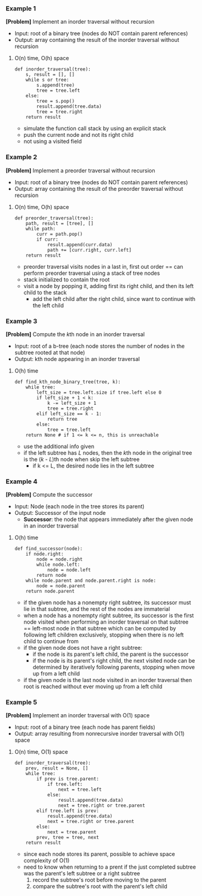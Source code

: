 ### Example 1
**[Problem]** Implement an inorder traversal without recursion
- Input: root of a binary tree (nodes do NOT contain parent references)
- Output: array containing the result of the inorder traversal without recursion

1. O(n) time, O(h) space
    ```
    def inorder_traversal(tree):
        s, result = [], []
        while s or tree:
            s.append(tree)
            tree = tree.left
        else:
            tree = s.pop()
            result.append(tree.data)
            tree = tree.right
        return result
    ```
    - simulate the function call stack by using an explicit stack
    - push the current node and not its right child
    - not using a visited field

### Example 2
**[Problem]** Implement a preorder traversal without recursion
- Input: root of a binary tree (nodes do NOT contain parent references)
- Output: array containing the result of the preorder traversal without recursion

1. O(n) time, O(h) space
    ```
    def preorder_traversal(tree):
        path, result = [tree], []
        while path:
            curr = path.pop()
            if curr:
                result.append(curr.data)
                path += [curr.right, curr.left]
        return result
    ```
    - preorder traversal visits nodes in a last in, first out order == can perform preorder traversal using a stack of tree nodes
    - stack initialized to contain the root
    - visit a node by popping it, adding first its right child, and then its left child to the stack
        + add the left child after the right child, since want to continue with the left child
    

### Example 3
**[Problem]** Compute the *k*th node in an inorder traversal
- Input: root of a b-tree (each node stores the number of nodes in the subtree rooted at that node)
- Output: kth node appearing in an inorder traversal

1. O(h) time
    ```
    def find_kth_node_binary_tree(tree, k):
        while tree:
            left_size = tree.left.size if tree.left else 0
            if left_size + 1 < k: 
                k -= left_size + 1
                tree = tree.right
            elif left_size == k - 1:
                return tree
            else:
                tree = tree.left
        return None # if 1 <= k <= n, this is unreachable
    ```
    - use the additional info given
    - if the left subtree has *L* nodes, then the *k*th node in the original tree is the (*k* - *L*)th node when skip the left subtree
        + if k <= L, the desired node lies in the left subtree



### Example 4
**[Problem]** Compute the successor
- Input: Node (each node in the tree stores its parent)
- Output: Successor of the input node
    + **Successor**: the node that appears immediately after the given node in an inorder traversal
1. O(h) time
    ```
    def find_successor(node):
        if node.right:
            node = node.right
            while node.left:
                node = node.left
            return node
        while node.parent and node.parent.right is node:
            node = node.parent
        return node.parent
    ```
    - if the given node has a nonempty right subtree, its successor must lie in that subtree, and the rest of the nodes are immaterial
    - when a node has a nonempty right subtree, its successor is the first node visited when performing an inorder traversal on that subtree == left-most node in that subtree which can be computed by following left children exclusively, stopping when there is no left child to continue from
    - if the given node does not have a right subtree:
        + if the node is its parent's left child, the parent is the successor
        + if the node is its parent's right child, the next visited node can be determined by iteratively following parents, stopping when move up from a left child
    - if the given node is the last node visited in an inorder traversal then root is reached without ever moving up from a left child 

### Example 5
**[Problem]** Implement an inorder traversal with O(1) space
- Input: root of a binary tree (each node has parent fields)
- Output: array resulting from nonrecursive inorder traversal with O(1) space

1. O(n) time, O(1) space
    ```
    def inorder_traversal(tree):
        prev, result = None, []
        while tree:
            if prev is tree.parent:
                if tree.left:
                    next = tree.left
                else:
                    result.append(tree.data)
                    next = tree.right or tree.parent
            elif tree.left is prev:
                result.append(tree.data)
                next = tree.right or tree.parent
            else:
                next = tree.parent
            prev, tree = tree, next
        return result
    ```
    - since each node stores its parent, possible to achieve space complexity of O(1)
    - need to know when returning to a prent if the just completed subtree was the parent's left subtree or a right subtree
        1. record the subtree's root before moving to the parent
        2. compare the subtree's root with the parent's left child 
